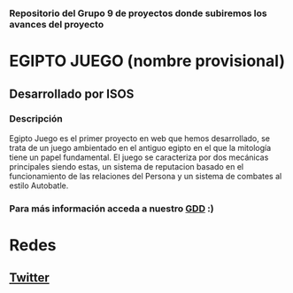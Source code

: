 ### Repositorio del Grupo 9 de proyectos donde subiremos los avances del proyecto
# **EGIPTO JUEGO (nombre provisional)**
## Desarrollado por **ISOS**
### Descripción
Egipto Juego es el primer proyecto en web que hemos desarrollado, se trata de un juego ambientado en el antiguo egipto en el que la mitología tiene un papel fundamental.
El juego se caracteriza por dos mecánicas principales siendo estas, un sistema de reputacion basado en el funcionamiento de las relaciones del Persona y un sistema de combates al estilo Autobatle.
### Para más información acceda a nuestro **[GDD](https://docs.google.com/document/d/1p4DqHVxEZ7DxSe6MsUptXpjTrDe_qvbieAvr5Fb1OE4/edit#heading=h.n55iucmwt1c8)** :)
# **Redes**
## [Twitter](https://x.com/isocatinabox)
